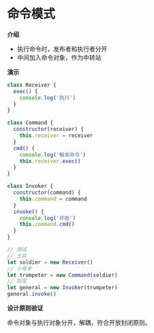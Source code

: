# 命令模式

**介绍**

- 执行命令时，发布者和执行者分开
- 中间加入命令对象，作为中转站



**演示**

```js
class Receiver {
  exec() {
    console.log('执行')
  }
}

class Command {
  constructor(receiver) {
    this.receiver = receiver
  }
  cmd() {
    console.log('触发命令')
    this.receiver.exec()
  }
}

class Invoker {
  constructor(command) {
    this.command = command
  }
  invoke() {
    console.log('开始')
    this.command.cmd()
  }
}

// 测试
// 士兵
let soldier = new Receiver()
// 小号手
let trumpeter = new Command(soldier)
// 将军
let general = new Invoker(trumpeter)
general.invoke()
```



**设计原则验证**

命令对象与执行对象分开，解耦，符合开放封闭原则。

